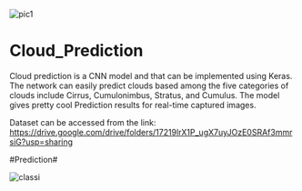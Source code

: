 ![pic1](https://user-images.githubusercontent.com/62890575/83963925-f8d63400-a8c6-11ea-94ff-b269d336757d.png)

# Cloud_Prediction
Cloud prediction is a CNN model and that can be implemented using Keras. The network can easily predict clouds based among the five categories of clouds include Cirrus, Cumulonimbus, Stratus, and Cumulus. The model gives pretty cool Prediction results for real-time captured images.

Dataset can be accessed from the link: https://drive.google.com/drive/folders/17219lrX1P_ugX7uyJOzE0SRAf3mmrsiG?usp=sharing

#Prediction#

![classi](https://user-images.githubusercontent.com/62890575/83964001-62564280-a8c7-11ea-8632-f4a8473485ee.JPG)
